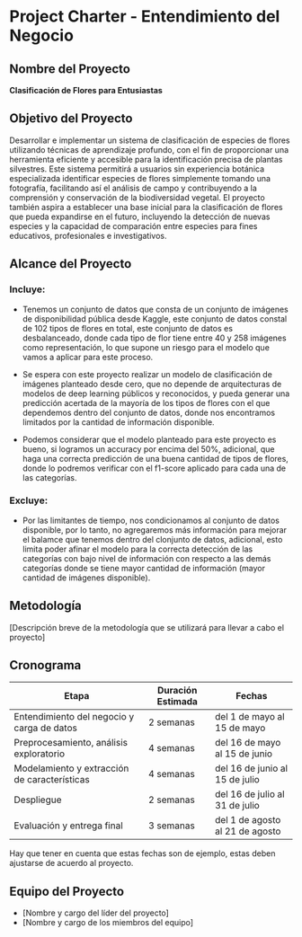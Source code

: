 # Project Charter - Entendimiento del Negocio

## Nombre del Proyecto

**Clasificación de Flores para Entusiastas**

## Objetivo del Proyecto

Desarrollar e implementar un sistema de clasificación de especies de flores utilizando técnicas de aprendizaje profundo, con el fin de proporcionar una herramienta eficiente y accesible para la identificación precisa de plantas silvestres. Este sistema permitirá a usuarios sin experiencia botánica especializada identificar especies de flores simplemente tomando una fotografía, facilitando así el análisis de campo y contribuyendo a la comprensión y conservación de la biodiversidad vegetal. El proyecto también aspira a establecer una base inicial para la clasificación de flores que pueda expandirse en el futuro, incluyendo la detección de nuevas especies y la capacidad de comparación entre especies para fines educativos, profesionales e investigativos.

## Alcance del Proyecto

### Incluye:

- Tenemos un conjunto de datos que consta de un conjunto de imágenes de disponibilidad pública desde Kaggle, este conjunto de datos constal de 102 tipos de flores en total, este conjunto de datos es desbalanceado, donde cada tipo de flor tiene entre 40 y 258 imágenes como representación, lo que supone un riesgo para el modelo que vamos a aplicar para este proceso.

- Se espera con este proyecto realizar un modelo de clasificación de imágenes planteado desde cero, que no depende de arquitecturas de modelos de deep learning públicos y reconocidos, y pueda generar una predicción acertada de la mayoría de los tipos de flores con el que dependemos dentro del conjunto de datos, donde nos encontramos limitados por la cantidad de información disponible.

- Podemos considerar que el modelo planteado para este proyecto es bueno, si logramos un accuracy por encima del 50%, adicional, que haga una correcta predicción de una buena cantidad de tipos de flores, donde lo podremos verificar con el f1-score aplicado para cada una de las categorías.

### Excluye:

- Por las limitantes de tiempo, nos condicionamos al conjunto de datos disponible, por lo tanto, no agregaremos más información para mejorar el balamce que tenemos dentro del clonjunto de datos, adicional, esto limita poder afinar el modelo para la correcta detección de las categorías con bajo nivel de información con respecto a las demás categorías donde se tiene mayor cantidad de información (mayor cantidad de imágenes disponible).

## Metodología

[Descripción breve de la metodología que se utilizará para llevar a cabo el proyecto]

## Cronograma

| Etapa | Duración Estimada | Fechas |
|------|---------|-------|
| Entendimiento del negocio y carga de datos | 2 semanas | del 1 de mayo al 15 de mayo |
| Preprocesamiento, análisis exploratorio | 4 semanas | del 16 de mayo al 15 de junio |
| Modelamiento y extracción de características | 4 semanas | del 16 de junio al 15 de julio |
| Despliegue | 2 semanas | del 16 de julio al 31 de julio |
| Evaluación y entrega final | 3 semanas | del 1 de agosto al 21 de agosto |

Hay que tener en cuenta que estas fechas son de ejemplo, estas deben ajustarse de acuerdo al proyecto.

## Equipo del Proyecto

- [Nombre y cargo del líder del proyecto]
- [Nombre y cargo de los miembros del equipo]
